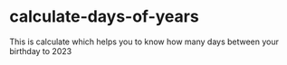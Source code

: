 # calculate-days-of-years
This is calculate which helps you to know how many days between your birthday to 2023 
